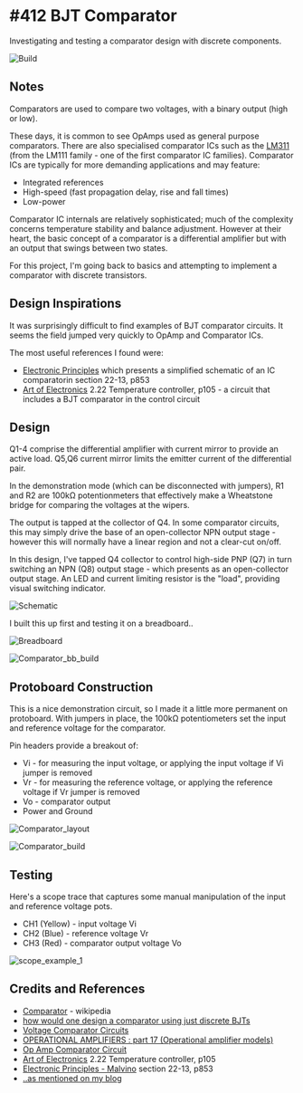# #412 BJT Comparator

Investigating and testing a comparator design with discrete components.

![Build](./assets/Comparator_build.jpg?raw=true)

## Notes

Comparators are used to compare two voltages, with a binary output (high or low).

These days, it is common to see OpAmps used as general purpose comparators.
There are also specialised comparator ICs such as the [LM311](https://www.futurlec.com/Linear/LM311N.shtml)
(from the LM111 family - one of the first comparator IC families).
Comparator ICs are typically for more demanding applications and may feature:

* Integrated references
* High-speed (fast propagation delay, rise and fall times)
* Low-power

Comparator IC internals are relatively sophisticated; much of the complexity concerns temperature stability and balance adjustment.
However at their heart, the basic concept of a comparator is a differential amplifier but with an output that swings between two states.


For this project, I'm going back to basics and attempting to implement a comparator with discrete transistors.

## Design Inspirations

It was surprisingly difficult to find examples of BJT comparator circuits.
It seems the field jumped very quickly to OpAmp and Comparator ICs.

The most useful references I found were:

* [Electronic Principles](https://www.goodreads.com/book/show/942642.Electronic_Principles) which presents a simplified schematic of an IC comparatorin section 22-13, p853
* [Art of Electronics](https://www.goodreads.com/book/show/569775.The_Art_of_Electronics) 2.22 Temperature controller, p105 - a circuit that includes a BJT comparator in the control circuit

## Design

Q1-4 comprise the differential amplifier with current mirror to provide an active load.
Q5,Q6 current mirror limits the emitter current of the differential pair.

In the demonstration mode (which can be disconnected with jumpers), R1 and R2 are 100kΩ potentionmeters
that effectively make a Wheatstone bridge for comparing the voltages at the wipers.

The output is tapped at the collector of Q4.
In some comparator circuits, this may simply drive the base of an open-collector NPN output stage - however this will normally have a linear region and not a clear-cut on/off.

In this design, I've tapped Q4 collector to control high-side PNP (Q7) in turn switching an NPN (Q8) output stage - which presents as an open-collector output stage.
An LED and current limiting resistor is the "load", providing visual switching indicator.

![Schematic](./assets/Comparator_schematic.jpg?raw=true)

I built this up first and testing it on a breadboard..

![Breadboard](./assets/Comparator_bb.jpg?raw=true)

![Comparator_bb_build](./assets/Comparator_bb_build.jpg?raw=true)


## Protoboard Construction

This is a nice demonstration circuit, so I made it a little more permanent on protoboard.
With jumpers in place, the 100kΩ potentiometers set the input and reference voltage for the comparator.

Pin headers provide a breakout of:

* Vi - for measuring the input voltage, or applying the input voltage if Vi jumper is removed
* Vr - for measuring the reference voltage, or applying the reference voltage if Vr jumper is removed
* Vo - comparator output
* Power and Ground

![Comparator_layout](./assets/Comparator_layout.jpg?raw=true)

![Comparator_build](./assets/Comparator_build.jpg?raw=true)

## Testing

Here's a scope trace that captures some manual manipulation of the input and reference voltage pots.

* CH1 (Yellow) - input voltage Vi
* CH2 (Blue) - reference voltage Vr
* CH3 (Red) - comparator output voltage Vo

![scope_example_1](./assets/scope_example_1.gif?raw=true)


## Credits and References
* [Comparator](https://en.wikipedia.org/wiki/Comparator) - wikipedia
* [how would one design a comparator using just discrete BJTs](https://www.physicsforums.com/threads/bjt-comparator.470946/)
* [Voltage Comparator Circuits](http://www.bristolwatch.com/ele/vc.htm)
* [OPERATIONAL AMPLIFIERS : part 17 (Operational amplifier models)](http://www.radio.walkingitaly.com/radio/RADIOSITO/za_fatti/tutorial/t_opamp/t_opamp_old/a1.htm)
* [Op Amp Comparator Circuit](https://www.radio-electronics.com/info/circuits/opamp_comparator/op_amp_comparator.php)
* [Art of Electronics](https://www.goodreads.com/book/show/569775.The_Art_of_Electronics) 2.22 Temperature controller, p105
* [Electronic Principles - Malvino](https://www.goodreads.com/book/show/942642.Electronic_Principles) section 22-13, p853
* [..as mentioned on my blog](https://blog.tardate.com/2018/08/leap412-bjt-comparator.html)
